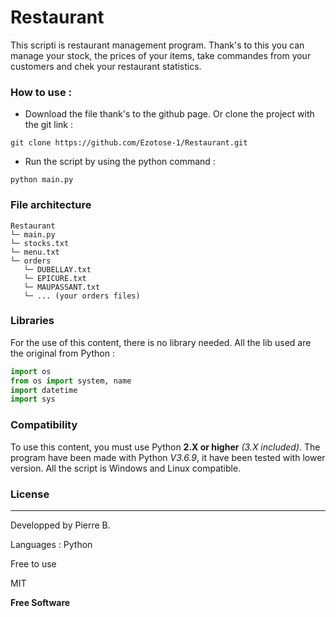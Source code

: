 # Restaurant


This scripti is restaurant management program. Thank's to this you can manage your stock, the prices of your items, take commandes from your customers and chek your restaurant statistics.

### How to use :
* Download the file thank's to the github page. Or clone the project with the git link :
```shell
git clone https://github.com/Ezotose-1/Restaurant.git
```

* Run the script by using the python command :
```shell
python main.py
```

### File architecture
```
Restaurant
└─ main.py
└─ stocks.txt
└─ menu.txt
└─ orders
   └─ DUBELLAY.txt
   └─ EPICURE.txt
   └─ MAUPASSANT.txt
   └─ ... (your orders files)
```

### Libraries
For the use of this content, there is no library needed. All the lib used are the original from Python : 
```python
import os
from os import system, name
import datetime
import sys
```


### Compatibility
To use this content, you must use Python **2.X or higher** *(3.X included)*.
The program have been made with Python *V3.6.9*, it have been tested with lower version.
All the script is Windows and Linux compatible.

   
### License
----
Developped by Pierre B.

Languages : Python

Free to use

MIT


**Free Software**
